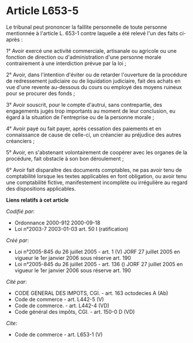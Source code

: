 # Article L653-5

Le tribunal peut prononcer la faillite personnelle de toute personne mentionnée à l'article L. 653-1 contre laquelle a été
relevé l'un des faits ci-après : 

1° Avoir exercé une activité commerciale, artisanale ou agricole ou une fonction de direction ou d'administration d'une
personne morale contrairement à une interdiction prévue par la loi ; 

2° Avoir, dans l'intention d'éviter ou de retarder l'ouverture de la procédure de redressement judiciaire ou de liquidation
judiciaire, fait des achats en vue d'une revente au-dessous du cours ou employé des moyens ruineux pour se procurer des
fonds ; 

3° Avoir souscrit, pour le compte d'autrui, sans contrepartie, des engagements jugés trop importants au moment de leur
conclusion, eu égard à la situation de l'entreprise ou de la personne morale ; 

4° Avoir payé ou fait payer, après cessation des paiements et en connaissance de cause de celle-ci, un créancier au préjudice
des autres créanciers ; 

5° Avoir, en s'abstenant volontairement de coopérer avec les organes de la procédure, fait obstacle à son bon déroulement ; 

6° Avoir fait disparaître des documents comptables, ne pas avoir tenu de comptabilité lorsque les textes applicables en font
obligation, ou avoir tenu une comptabilité fictive, manifestement incomplète ou irrégulière au regard des dispositions
applicables.

**Liens relatifs à cet article**

_Codifié par_:

  - Ordonnance 2000-912 2000-09-18
  - Loi n°2003-7 2003-01-03 art. 50 I (ratification)

_Créé par_:

  - Loi n°2005-845 du 26 juillet 2005 - art. 1 (V) JORF 27 juillet 2005 en vigueur le 1er janvier 2006 sous réserve art. 190
  - Loi n°2005-845 du 26 juillet 2005 - art. 136 () JORF 27 juillet 2005 en vigueur le 1er janvier 2006 sous réserve art. 190

_Cité par_:

  - CODE GENERAL DES IMPOTS, CGI. - art. 163 octodecies A (Ab)
  - Code de commerce - art. L442-5 (V)
  - Code de commerce. - art. L442-4 (VD)
  - Code général des impôts, CGI. - art. 150-0 D (VD)

_Cite_:

  - Code de commerce - art. L653-1 (V)
